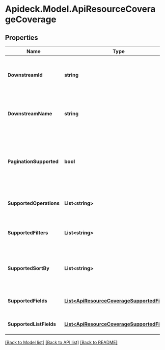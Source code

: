 # Apideck.Model.ApiResourceCoverageCoverage

## Properties

Name | Type | Description | Notes
------------ | ------------- | ------------- | -------------
**DownstreamId** | **string** | ID of the resource in the Connector&#39;s API (downstream) | [optional] 
**DownstreamName** | **string** | Name of the resource in the Connector&#39;s API (downstream) | [optional] 
**PaginationSupported** | **bool** | Indicates if pagination (cursor and limit parameters) is supported on the list endpoint of the resource. | [optional] 
**SupportedOperations** | **List&lt;string&gt;** | List of supported operations on the resource. | [optional] 
**SupportedFilters** | **List&lt;string&gt;** | Supported filters on the list endpoint of the resource. | [optional] 
**SupportedSortBy** | **List&lt;string&gt;** | Supported sorting properties on the list endpoint of the resource. | [optional] 
**SupportedFields** | [**List&lt;ApiResourceCoverageSupportedFields&gt;**](ApiResourceCoverageSupportedFields.md) | Supported fields on the detail endpoint. | [optional] 
**SupportedListFields** | [**List&lt;ApiResourceCoverageSupportedFields&gt;**](ApiResourceCoverageSupportedFields.md) | Supported fields on the list endpoint. | [optional] 

[[Back to Model list]](../README.md#documentation-for-models) [[Back to API list]](../README.md#documentation-for-api-endpoints) [[Back to README]](../README.md)

